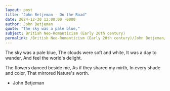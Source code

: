 ```yaml
---
layout: post
title: "John Betjeman - On the Road"
date: 2024-12-30 12:00:00 -0000
author: John Betjeman
quote: "The sky was a pale blue,"
subject: British Neo-Romanticism (Early 20th century)
permalink: /British Neo-Romanticism (Early 20th century)/John Betjeman/John Betjeman - On the Road
---
```


The sky was a pale blue,
The clouds were soft and white,
It was a day to wander,
And feel the world's delight.

The flowers danced beside me,
As if they shared my mirth,
In every shade and color,
That mirrored Nature's worth.

- John Betjeman
